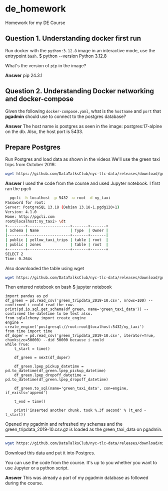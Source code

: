 # de_homework
Homework for my DE Course

## Question 1. Understanding docker first run 

Run docker with the `python:3.12.8` image in an interactive mode, use the entrypoint `bash`.
$ python --version
Python 3.12.8

What's the version of `pip` in the image?

**Answer**
pip                       24.3.1



## Question 2. Understanding Docker networking and docker-compose

Given the following `docker-compose.yaml`, what is the `hostname` and `port` that **pgadmin** should use to connect to the postgres database?

**Answer**
The host name is postgres as seen in the image: postgres:17-alpine on the db. Also, the host port is 5433.



##  Prepare Postgres

Run Postgres and load data as shown in the videos
We'll use the green taxi trips from October 2019:

```bash
wget https://github.com/DataTalksClub/nyc-tlc-data/releases/download/green/green_tripdata_2019-10.csv.gz
```

**Answer**
I used the code from the course and used Jupyter notebook.
I first ran the pgcli 

```bash
  pgcli -h localhost -p 5432 -u root -d ny_taxi
Password for root:
Server: PostgreSQL 13.18 (Debian 13.18-1.pgdg120+1)
Version: 4.1.0
Home: http://pgcli.com
root@localhost:ny_taxi> \dt
+--------+-------------------+-------+-------+
| Schema | Name              | Type  | Owner |
|--------+-------------------+-------+-------|
| public | yellow_taxi_trips | table | root  |
| public | zones             | table | root  |
+--------+-------------------+-------+-------+
SELECT 2
Time: 0.264s
```
Also downloaded the table using wget
```bash
wget https://github.com/DataTalksClub/nyc-tlc-data/releases/download/green/green_tripdata_2019-10.csv.gz
```
Then entered notebook on bash $ jupyter notebook
```jupyter
import pandas as pd
df_green = pd.read_csv('green_tripdata_2019-10.csv', nrows=100) -- confirmed i could read the row.
print(pd.io.sql.get_schema(df_green, name='green_taxi_data')) --confirmed the datetime to be text also.
from sqlalchemy import create_engine
engine = create_engine('postgresql://root:root@localhost:5432/ny_taxi')
from time import time
df_doper = pd.read_csv('green_tripdata_2019-10.csv', iterator=True, chunksize=50000) --did 50000 because i could
while True: 
    t_start = time()

    df_green = next(df_doper)

    df_green.lpep_pickup_datetime = pd.to_datetime(df_green.lpep_pickup_datetime)
    df_green.lpep_dropoff_datetime = pd.to_datetime(df_green.lpep_dropoff_datetime)
    
    df_green.to_sql(name='green_taxi_data', con=engine, if_exists='append')

    t_end = time()

    print('inserted another chunk, took %.3f second' % (t_end - t_start))
```
Opened my pgadmin and refreshed my schemas and the green_tripdata_2019-10.csv.gz is loaded as the green_taxi_data on pgadmin.

--------------------------------------------------------------------------------------------
```bash
wget https://github.com/DataTalksClub/nyc-tlc-data/releases/download/misc/taxi_zone_lookup.csv
```

Download this data and put it into Postgres.

You can use the code from the course. It's up to you whether
you want to use Jupyter or a python script.

**Answer**
This was already a part of my pgadmin database as followed during the course.








